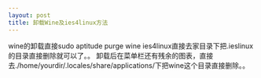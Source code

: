 ```yaml
---
layout: post
title: 卸载Wine及ies4linux方法
---
```


wine的卸载直接sudo aptitude purge wine
ies4linux直接去家目录下把.ieslinux的目录直接删除就可以了。。
卸载后在菜单栏还有残余的图表，直接去./home/yourdir/.locales/share/applications/下把wine这个目录直接删除。。
